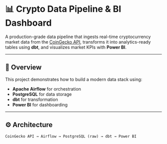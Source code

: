 # 📊 Crypto Data Pipeline & BI Dashboard

A production-grade data pipeline that ingests real-time cryptocurrency market data from the [CoinGecko API](https://www.coingecko.com/), transforms it into analytics-ready tables using **dbt**, and visualizes market KPIs with **Power BI**.

---

## 🧭 Overview

This project demonstrates how to build a modern data stack using:

- **Apache Airflow** for orchestration
- **PostgreSQL** for data storage
- **dbt** for transformation
- **Power BI** for dashboarding

---

## ⚙️ Architecture

```text
CoinGecko API → Airflow → PostgreSQL (raw) → dbt → Power BI
